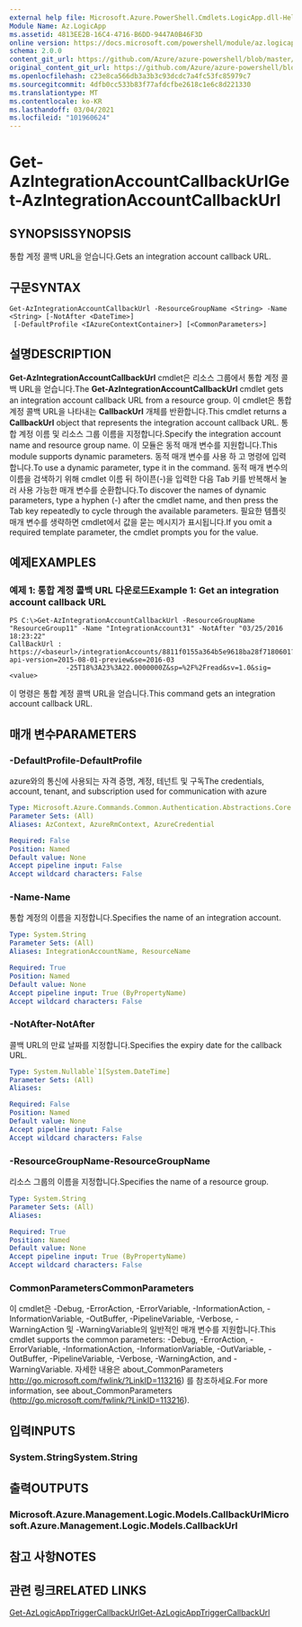 ```yaml
---
external help file: Microsoft.Azure.PowerShell.Cmdlets.LogicApp.dll-Help.xml
Module Name: Az.LogicApp
ms.assetid: 4813EE2B-16C4-4716-B6DD-9447A0B46F3D
online version: https://docs.microsoft.com/powershell/module/az.logicapp/get-azintegrationaccountcallbackurl
schema: 2.0.0
content_git_url: https://github.com/Azure/azure-powershell/blob/master/src/LogicApp/LogicApp/help/Get-AzIntegrationAccountCallbackUrl.md
original_content_git_url: https://github.com/Azure/azure-powershell/blob/master/src/LogicApp/LogicApp/help/Get-AzIntegrationAccountCallbackUrl.md
ms.openlocfilehash: c23e8ca566db3a3b3c93dcdc7a4fc53fc85979c7
ms.sourcegitcommit: 4dfb0cc533b83f77afdcfbe2618c1e6c8d221330
ms.translationtype: MT
ms.contentlocale: ko-KR
ms.lasthandoff: 03/04/2021
ms.locfileid: "101960624"
---
```

# <span data-ttu-id="857b5-101">Get-AzIntegrationAccountCallbackUrl</span><span class="sxs-lookup"><span data-stu-id="857b5-101">Get-AzIntegrationAccountCallbackUrl</span></span>

## <span data-ttu-id="857b5-102">SYNOPSIS</span><span class="sxs-lookup"><span data-stu-id="857b5-102">SYNOPSIS</span></span>
<span data-ttu-id="857b5-103">통합 계정 콜백 URL을 얻습니다.</span><span class="sxs-lookup"><span data-stu-id="857b5-103">Gets an integration account callback URL.</span></span>

## <span data-ttu-id="857b5-104">구문</span><span class="sxs-lookup"><span data-stu-id="857b5-104">SYNTAX</span></span>

```
Get-AzIntegrationAccountCallbackUrl -ResourceGroupName <String> -Name <String> [-NotAfter <DateTime>]
 [-DefaultProfile <IAzureContextContainer>] [<CommonParameters>]
```

## <span data-ttu-id="857b5-105">설명</span><span class="sxs-lookup"><span data-stu-id="857b5-105">DESCRIPTION</span></span>
<span data-ttu-id="857b5-106">**Get-AzIntegrationAccountCallbackUrl** cmdlet은 리소스 그룹에서 통합 계정 콜백 URL을 얻습니다.</span><span class="sxs-lookup"><span data-stu-id="857b5-106">The **Get-AzIntegrationAccountCallbackUrl** cmdlet gets an integration account callback URL from a resource group.</span></span>
<span data-ttu-id="857b5-107">이 cmdlet은 통합 계정 콜백 URL을 나타내는 **CallbackUrl** 개체를 반환합니다.</span><span class="sxs-lookup"><span data-stu-id="857b5-107">This cmdlet returns a **CallbackUrl** object that represents the integration account callback URL.</span></span>
<span data-ttu-id="857b5-108">통합 계정 이름 및 리소스 그룹 이름을 지정합니다.</span><span class="sxs-lookup"><span data-stu-id="857b5-108">Specify the integration account name and resource group name.</span></span>
<span data-ttu-id="857b5-109">이 모듈은 동적 매개 변수를 지원합니다.</span><span class="sxs-lookup"><span data-stu-id="857b5-109">This module supports dynamic parameters.</span></span>
<span data-ttu-id="857b5-110">동적 매개 변수를 사용 하 고 명령에 입력 합니다.</span><span class="sxs-lookup"><span data-stu-id="857b5-110">To use a dynamic parameter, type it in the command.</span></span>
<span data-ttu-id="857b5-111">동적 매개 변수의 이름을 검색하기 위해 cmdlet 이름 뒤 하이픈(-)을 입력한 다음 Tab 키를 반복해서 눌러 사용 가능한 매개 변수를 순환합니다.</span><span class="sxs-lookup"><span data-stu-id="857b5-111">To discover the names of dynamic parameters, type a hyphen (-) after the cmdlet name, and then press the Tab key repeatedly to cycle through the available parameters.</span></span>
<span data-ttu-id="857b5-112">필요한 템플릿 매개 변수를 생략하면 cmdlet에서 값을 묻는 메시지가 표시됩니다.</span><span class="sxs-lookup"><span data-stu-id="857b5-112">If you omit a required template parameter, the cmdlet prompts you for the value.</span></span>

## <span data-ttu-id="857b5-113">예제</span><span class="sxs-lookup"><span data-stu-id="857b5-113">EXAMPLES</span></span>

### <span data-ttu-id="857b5-114">예제 1: 통합 계정 콜백 URL 다운로드</span><span class="sxs-lookup"><span data-stu-id="857b5-114">Example 1: Get an integration account callback URL</span></span>
```
PS C:\>Get-AzIntegrationAccountCallbackUrl -ResourceGroupName "ResourceGroup11" -Name "IntegrationAccount31" -NotAfter "03/25/2016 18:23:22"
CallBackUrl : https://<baseurl>/integrationAccounts/8811f0155a364b5e9618ba28f7180601?api-version=2015-08-01-preview&se=2016-03
              -25T18%3A23%3A22.0000000Z&sp=%2F%2Fread&sv=1.0&sig=<value>
```

<span data-ttu-id="857b5-115">이 명령은 통합 계정 콜백 URL을 얻습니다.</span><span class="sxs-lookup"><span data-stu-id="857b5-115">This command gets an integration account callback URL.</span></span>

## <span data-ttu-id="857b5-116">매개 변수</span><span class="sxs-lookup"><span data-stu-id="857b5-116">PARAMETERS</span></span>

### <span data-ttu-id="857b5-117">-DefaultProfile</span><span class="sxs-lookup"><span data-stu-id="857b5-117">-DefaultProfile</span></span>
<span data-ttu-id="857b5-118">azure와의 통신에 사용되는 자격 증명, 계정, 테넌트 및 구독</span><span class="sxs-lookup"><span data-stu-id="857b5-118">The credentials, account, tenant, and subscription used for communication with azure</span></span>

```yaml
Type: Microsoft.Azure.Commands.Common.Authentication.Abstractions.Core.IAzureContextContainer
Parameter Sets: (All)
Aliases: AzContext, AzureRmContext, AzureCredential

Required: False
Position: Named
Default value: None
Accept pipeline input: False
Accept wildcard characters: False
```

### <span data-ttu-id="857b5-119">-Name</span><span class="sxs-lookup"><span data-stu-id="857b5-119">-Name</span></span>
<span data-ttu-id="857b5-120">통합 계정의 이름을 지정합니다.</span><span class="sxs-lookup"><span data-stu-id="857b5-120">Specifies the name of an integration account.</span></span>

```yaml
Type: System.String
Parameter Sets: (All)
Aliases: IntegrationAccountName, ResourceName

Required: True
Position: Named
Default value: None
Accept pipeline input: True (ByPropertyName)
Accept wildcard characters: False
```

### <span data-ttu-id="857b5-121">-NotAfter</span><span class="sxs-lookup"><span data-stu-id="857b5-121">-NotAfter</span></span>
<span data-ttu-id="857b5-122">콜백 URL의 만료 날짜를 지정합니다.</span><span class="sxs-lookup"><span data-stu-id="857b5-122">Specifies the expiry date for the callback URL.</span></span>

```yaml
Type: System.Nullable`1[System.DateTime]
Parameter Sets: (All)
Aliases:

Required: False
Position: Named
Default value: None
Accept pipeline input: False
Accept wildcard characters: False
```

### <span data-ttu-id="857b5-123">-ResourceGroupName</span><span class="sxs-lookup"><span data-stu-id="857b5-123">-ResourceGroupName</span></span>
<span data-ttu-id="857b5-124">리소스 그룹의 이름을 지정합니다.</span><span class="sxs-lookup"><span data-stu-id="857b5-124">Specifies the name of a resource group.</span></span>

```yaml
Type: System.String
Parameter Sets: (All)
Aliases:

Required: True
Position: Named
Default value: None
Accept pipeline input: True (ByPropertyName)
Accept wildcard characters: False
```

### <span data-ttu-id="857b5-125">CommonParameters</span><span class="sxs-lookup"><span data-stu-id="857b5-125">CommonParameters</span></span>
<span data-ttu-id="857b5-126">이 cmdlet은 -Debug, -ErrorAction, -ErrorVariable, -InformationAction, -InformationVariable, -OutBuffer, -PipelineVariable, -Verbose, -WarningAction 및 -WarningVariable의 일반적인 매개 변수를 지원합니다.</span><span class="sxs-lookup"><span data-stu-id="857b5-126">This cmdlet supports the common parameters: -Debug, -ErrorAction, -ErrorVariable, -InformationAction, -InformationVariable, -OutVariable, -OutBuffer, -PipelineVariable, -Verbose, -WarningAction, and -WarningVariable.</span></span> <span data-ttu-id="857b5-127">자세한 내용은 about_CommonParameters http://go.microsoft.com/fwlink/?LinkID=113216) 를 참조하세요.</span><span class="sxs-lookup"><span data-stu-id="857b5-127">For more information, see about_CommonParameters (http://go.microsoft.com/fwlink/?LinkID=113216).</span></span>

## <span data-ttu-id="857b5-128">입력</span><span class="sxs-lookup"><span data-stu-id="857b5-128">INPUTS</span></span>

### <span data-ttu-id="857b5-129">System.String</span><span class="sxs-lookup"><span data-stu-id="857b5-129">System.String</span></span>

## <span data-ttu-id="857b5-130">출력</span><span class="sxs-lookup"><span data-stu-id="857b5-130">OUTPUTS</span></span>

### <span data-ttu-id="857b5-131">Microsoft.Azure.Management.Logic.Models.CallbackUrl</span><span class="sxs-lookup"><span data-stu-id="857b5-131">Microsoft.Azure.Management.Logic.Models.CallbackUrl</span></span>

## <span data-ttu-id="857b5-132">참고 사항</span><span class="sxs-lookup"><span data-stu-id="857b5-132">NOTES</span></span>

## <span data-ttu-id="857b5-133">관련 링크</span><span class="sxs-lookup"><span data-stu-id="857b5-133">RELATED LINKS</span></span>

[<span data-ttu-id="857b5-134">Get-AzLogicAppTriggerCallbackUrl</span><span class="sxs-lookup"><span data-stu-id="857b5-134">Get-AzLogicAppTriggerCallbackUrl</span></span>](./Get-AzLogicAppTriggerCallbackUrl.md)


